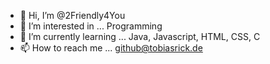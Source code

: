 - 👋 Hi, I’m @2Friendly4You
- 👀 I’m interested in ... Programming
- 🌱 I’m currently learning ... Java, Javascript, HTML, CSS, C
- 📫 How to reach me ... github@tobiasrick.de
